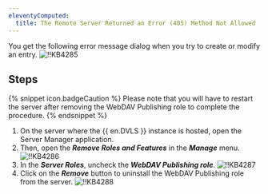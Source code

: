 ```yaml
---
eleventyComputed:
  title: The Remote Server Returned an Error (405) Method Not Allowed
---
```

You get the following error message dialog when you try to create or modify an entry.
![!!KB4285](https://cdnweb.devolutions.net/docs/docs_en_kb_KB4285.png)

## Steps

{% snippet icon.badgeCaution %}
Please note that you will have to restart the server after removing the WebDAV Publishing role to complete the procedure.
{% endsnippet %}

1. On the server where the {{ en.DVLS }} instance is hosted, open the Server Manager application.
1. Then, open the ***Remove Roles and Features*** in the ***Manage*** menu.
![!!KB4286](https://cdnweb.devolutions.net/docs/docs_en_kb_KB4286.png)
1. In the ***Server Roles***, uncheck the ***WebDAV Publishing role***.
![!!KB4287](https://cdnweb.devolutions.net/docs/docs_en_kb_KB4287.png)
1. Click on the ***Remove*** button to uninstall the WebDAV Publishing role from the server.
![!!KB4288](https://cdnweb.devolutions.net/docs/docs_en_kb_KB4288.png)
